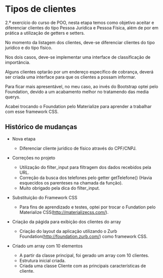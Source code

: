 # Tipos de clientes



2.º exercício do curso de POO, nesta etapa temos como objetivo aceitar e diferenciar clientes do tipo Pessoa Jurídica e Pessoa Física, além de por em prática a utilização de getters e setters.

No momento da listagem dos clientes, deve-se diferenciar clientes do tipo jurídico e do tipo físico.

Nos dois casos, deve-se implementar uma interface de classificação de importância.

Alguns clientes optarão por um endereço específico de cobrança, deverá ser criada uma interface para que os clientes a possam informar.

Para ficar mais apresentável, no meu caso, ao invés do Bootstrap optei pelo Foundation, devido a um acabamento melhor no tratamendo das media querys.

Acabei trocando o Foundation pelo Materialize para aprender a trabalhar com esse framework CSS.



## Histórico de mudanças
- Nova etapa
  - Diferenciar cliente jurídico de físico através do CPF/CNPJ.


- Correções no projeto
  - Utilização do filter_input para filtragem dos dados recebidos pela URL.
  - Correção da busca dos telefones pelo getter getTelefone() (Havia esquecidos os parenteses na chamada da função).
  - Muito obrigado pela dica do filter_input.

- Substituição do Framework CSS
  - Para fins de aprendizado e testes, optei por trocar o Fundation pelo Materialize CSS(http://materializecss.com/).
  
- Criação da págida para exibição dos clientes do array
  - Criação do layout da aplicação utilizando o Zurb Foundation(http://foundation.zurb.com/) como framework CSS.
  
- Criado um array com 10 elementos
  - A partir da classe principal, foi gerado um array com 10 clientes.
  - Estrutura inicial criada.
  - Criada uma classe Cliente com as principais características de cliente.
